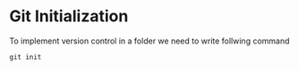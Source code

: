 # Git Initialization

To implement version control in a folder we need to write follwing command 

```
git init 
```


